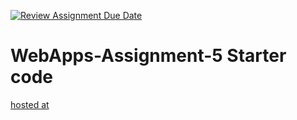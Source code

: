 [![Review Assignment Due Date](https://classroom.github.com/assets/deadline-readme-button-24ddc0f5d75046c5622901739e7c5dd533143b0c8e959d652212380cedb1ea36.svg)](https://classroom.github.com/a/7kKA03Up)
# WebApps-Assignment-5 Starter code
[hosted at](https://44-563-webapps-f23.github.io/44563-webapps-f23-assignment5-S567645/cities.html)
